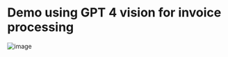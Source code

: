 # Demo using GPT 4 vision for invoice processing

![image](https://github.com/grnisha/gpt4v-invoiceprocessing-demo/assets/11030157/741beb4c-36ad-4587-b9e5-71f9564db74b)
